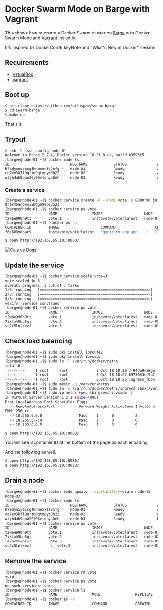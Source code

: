 # Docker Swarm Mode on Barge with Vagrant

This shows how to create a Docker Swarm cluster on [Barge](https://atlas.hashicorp.com/ailispaw/boxes/barge) with Docker Swarm Mode and [Vagrant](https://www.vagrantup.com/) instantly.

It's inspired by DockerCon16 KeyNote and "What's New in Docker" session.

## Requirements

- [VirtualBox](https://www.virtualbox.org/)
- [Vagrant](https://www.vagrantup.com/)

## Boot up

```bash
$ git clone https://github.com/ailispaw/swarm-barge
$ cd swarm-barge
$ make up
```

That's it.

## Tryout

```bash
$ ssh -F .ssh_config node-01
Welcome to Barge 2.7.4, Docker version 18.01.0-ce, build 03596f5
[bargee@node-01 ~]$ docker node ls
ID                            HOSTNAME            STATUS              AVAILABILITY        MANAGER STATUS
h7edyaxyecsgfknmemxfs2nfg *   node-01             Ready               Active              Leader
cq7em3k7l9grtu9qtmpyt0b22     node-02             Ready               Active
wtjh4uh9qao20j96vtdhya0eh     node-03             Ready               Active
```

### Create a service

```bash
[bargee@node-01 ~]$ docker service create -d --name vote -p 8080:80 instavote/vote
8rarm6anpwoi2bdgh9epl352j
[bargee@node-01 ~]$ docker service ps vote
ID                  NAME                IMAGE                   NODE                DESIRED STATE       CURRENT STATE          ERROR               PORTS
t2w6e990h9tt        vote.1              instavote/vote:latest   node-01             Running             Running 1 second ago
[bargee@node-01 ~]$  docker ps -a
CONTAINER ID        IMAGE                   COMMAND                  CREATED             STATUS              PORTS               NAMES
f6e6009dbac9        instavote/vote:latest   "gunicorn app:app ..."   17 seconds ago      Up 16 seconds       80/tcp              vote.1.t2w6e990h9tt8bwe7syy4m9pj
```

```bash
$ open http://192.168.65.101:8080/
```

![Cats vs Dogs!](https://65.media.tumblr.com/7219623b72287a3f2593c7c279cb8c41/tumblr_o9p000HMuk1u7n3kzo1_1280.png)

## Update the service

```bash
[bargee@node-01 ~]$ docker service scale vote=3
vote scaled to 3
overall progress: 3 out of 3 tasks
1/3: running   [==================================================>]
2/3: running   [==================================================>]
3/3: running   [==================================================>]
verify: Service converged
[bargee@node-01 ~]$ docker service ps vote
ID                  NAME                IMAGE                   NODE                DESIRED STATE       CURRENT STATE                ERROR               PORTS
t2w6e990h9tt        vote.1              instavote/vote:latest   node-01             Running             Running about a minute ago
7ikfah5ba5gt        vote.2              instavote/vote:latest   node-02             Running             Running 20 seconds ago
sc2c5lnlkezf        vote.3              instavote/vote:latest   node-03             Running             Running 21 seconds ago
```

## Check load balancing

```bash
[bargee@node-01 ~]$ sudo pkg install iproute2
[bargee@node-01 ~]$ sudo pkg install ipvsadm
[bargee@node-01 ~]$ sudo ls -l /var/run/docker/netns
total 0
-r--r--r--    1 root     root             0 Oct 18 18:26 1-94du9n58gw
-r--r--r--    1 root     root             0 Oct 18 18:27 b973053ec9b7
-r--r--r--    1 root     root             0 Oct 18 18:26 ingress_sbox
[bargee@node-01 ~]$ sudo mkdir -p /var/run/netns
[bargee@node-01 ~]$ sudo ln -s /var/run/docker/netns/ingress_sbox /var/run/netns/lbingress
[bargee@node-01 ~]$ sudo ip netns exec lbingress ipvsadm -L
IP Virtual Server version 1.2.1 (size=4096)
Prot LocalAddress:Port Scheduler Flags
  -> RemoteAddress:Port           Forward Weight ActiveConn InActConn
FWM  256 rr
  -> 10.255.0.6:0                 Masq    1      0          2
  -> 10.255.0.7:0                 Masq    1      0          0
  -> 10.255.0.8:0                 Masq    1      0          0
```

```bash
$ open http://192.168.65.101:8080/
```

You will see 3 container ID at the bottom of the page on each reloading.

And the following as well.

```bash
$ open http://192.168.65.102:8080/
$ open http://192.168.65.103:8080/
```

## Drain a node

```bash
[bargee@node-01 ~]$ docker node update --availability=drain node-03
node-03
[bargee@node-01 ~]$ docker node ls
ID                            HOSTNAME            STATUS              AVAILABILITY        MANAGER STATUS
h7edyaxyecsgfknmemxfs2nfg *   node-01             Ready               Active              Leader
cq7em3k7l9grtu9qtmpyt0b22     node-02             Ready               Active
wtjh4uh9qao20j96vtdhya0eh     node-03             Ready               Drain
[bargee@node-01 ~]$ docker service ps vote
ID                  NAME                IMAGE                   NODE                DESIRED STATE       CURRENT STATE             ERROR               PORTS
t2w6e990h9tt        vote.1              instavote/vote:latest   node-01             Running             Running 3 minutes ago
7ikfah5ba5gt        vote.2              instavote/vote:latest   node-02             Running             Running 2 minutes ago
le7ocmmwplwr        vote.3              instavote/vote:latest   node-02             Running             Running 18 seconds ago
sc2c5lnlkezf         \_ vote.3          instavote/vote:latest   node-03             Shutdown            Shutdown 18 seconds ago
```

## Remove the service

```bash
[bargee@node-01 ~]$ docker service rm vote
vote
[bargee@node-01 ~]$ docker service ps vote
no such services: vote
[bargee@node-01 ~]$ docker service ls
ID                  NAME                MODE                REPLICAS            IMAGE               PORTS
[bargee@node-01 ~]$ docker ps -a
CONTAINER ID        IMAGE               COMMAND             CREATED             STATUS              PORTS               NAMES
```
